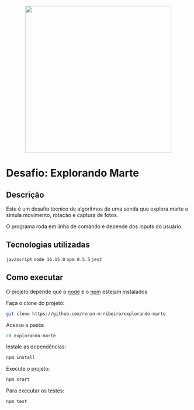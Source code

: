 <p align="center"><img width="400" src="https://img.olhardigital.com.br/wp-content/uploads/2021/09/curiosity-capa-1024x576.jpg" /></p>

# Desafio: Explorando Marte

## Descrição

Este é um desafio técnico de algoritmos de uma sonda que explora marte e simula movimento, rotação e captura de fotos.

O programa roda em linha de comando e depende dos inputs do usuário.

## Tecnologias utilizadas

`javascript`
`node 16.15.0`
`npm 8.5.5`
`jest`

## Como executar

O projeto depende que o [node](https://nodejs.org/pt-br/) e o [npm](https://docs.npmjs.com/downloading-and-installing-node-js-and-npm) estejam instalados

Faça o clone do projeto:
```sh
git clone https://github.com/renan-m-ribeiro/explorando-marte
```

Acesse a pasta:
```sh
cd explorando-marte
```

Instale as dependências:
```sh
npm install
```

Execute o projeto:
```sh
npm start
```

Para executar os testes:
```sh
npm test
```

